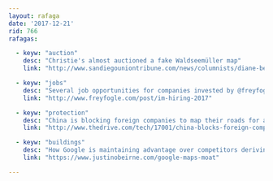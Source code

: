 ```yaml
---
layout: rafaga
date: '2017-12-21'
rid: 766
rafagas:

  - keyw: "auction"
    desc: "Christie's almost auctioned a fake Waldseemüller map"
    link: "http://www.sandiegouniontribune.com/news/columnists/diane-bell/sd-me-bell-20171214-story.html"

  - keyw: "jobs"
    desc: "Several job opportunities for companies invested by @freyfogle"
    link: "http://www.freyfogle.com/post/im-hiring-2017"

  - keyw: "protection"
    desc: "China is blocking foreign companies to map their roads for autonomous cars out of espionage fear"
    link: "http://www.thedrive.com/tech/17001/china-blocks-foreign-companies-from-mapping-its-roads-for-self-driving-cars"

  - keyw: "buildings"
    desc: "How Google is maintaining advantage over competitors deriving data from automatically collected information"
    link: "https://www.justinobeirne.com/google-maps-moat"

---
```

